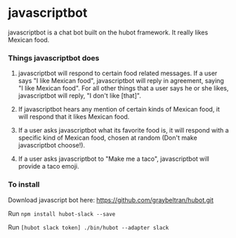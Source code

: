 # javascriptbot

javascriptbot is a chat bot built on the hubot framework. It really likes Mexican food. 

### Things javascriptbot does

1) javascriptbot will respond to certain food related messages. If a user says "I like Mexican food", javascriptbot will reply in agreement, saying "I like Mexican food". For all other things that a user says he or she likes, javascriptbot will reply, "I don't like [that]".

2) If javascriptbot hears any mention of certain kinds of Mexican food, it will respond that it likes Mexican food. 

3) If a user asks javascriptbot what its favorite food is, it will respond with a specific kind of Mexican food, chosen at random (Don't make javascriptbot choose!).

4) If a user asks javascriptbot to "Make me a taco", javascriptbot will provide a taco emoji. 

### To install

Download javascript bot here: https://github.com/graybeltran/hubot.git

Run `npm install hubot-slack --save`

Run `[hubot slack token] ./bin/hubot --adapter slack`